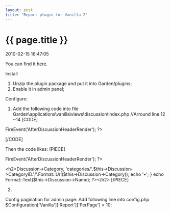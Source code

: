 ```yaml
---
layout: post
title: "Report plugin for Vanilla 2"
---
```


<h1> {{ page.title }} </h1> <p class='meta'>2010-02-15 16:47:05</p>

You can find it <a href="http://vanillaforums.org/addon/520/report-system">here</a>.

Install
1. Unzip the plugin package and put it into Garden/plugins;
2. Enable it in admin panel;

Configure:
1. Add the following code into file Garden\applications\vanilla\views\discussion\index.php
//Arround line 12 ~14
[CODE]
<?php $this->FireEvent('AfterDiscussionHeaderRender'); ?>
[/CODE]

Then the code likes:
[PIECE]
<?php $this->FireEvent('AfterDiscussionHeaderRender'); ?>
&lt;h2&gt;<?php
   if (Gdn::Config('Vanilla.Categories.Use') === TRUE) {
      echo Anchor($this->Discussion->Category, 'categories/'.$this->Discussion->CategoryID.'/'.Format::Url($this->Discussion->Category));
      echo '<span>&bull;</span>';
   }
   echo Format::Text($this->Discussion->Name);
?>&lt;/h2&gt;
[/PIECE]

2.
Config pagination for admin page:
Add following line into config.php
$Configuration['Vanilla']['Report']['PerPage'] = 10;